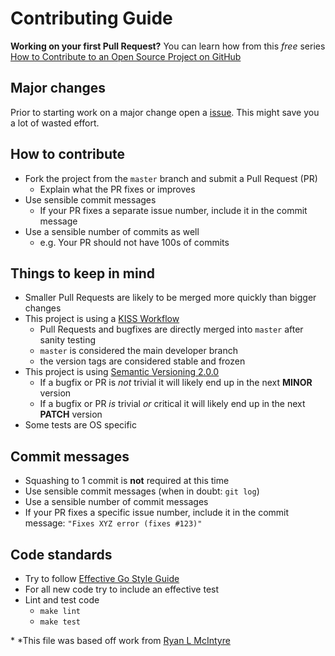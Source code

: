 # Contributing Guide

**Working on your first Pull Request?** You can learn how from this *free*
series [How to Contribute to an Open Source Project on GitHub][First PR]

## Major changes
Prior to starting work on a major change open a [issue][]. This might save you
a lot of wasted effort.

## How to contribute

* Fork the project from the `master` branch and submit a Pull Request (PR)
  * Explain what the PR fixes or improves
* Use sensible commit messages
  * If your PR fixes a separate issue number, include it in the commit message
* Use a sensible number of commits as well
  * e.g. Your PR should not have 100s of commits

## Things to keep in mind

* Smaller Pull Requests are likely to be merged more quickly than bigger changes
* This project is using a [KISS Workflow][]
  * Pull Requests and bugfixes are directly merged into `master` after sanity testing
  * `master` is considered the main developer branch
  * the version tags are considered stable and frozen
* This project is using [Semantic Versioning 2.0.0](http://semver.org/)
  * If a bugfix or PR is *not* trivial it will likely end up in the next **MINOR** version
  * If a bugfix or PR *is* trivial *or* critical it will likely end up in the next **PATCH** version
* Some tests are OS specific

## Commit messages

* Squashing to 1 commit is **not** required at this time
* Use sensible commit messages (when in doubt: `git log`)
* Use a sensible number of commit messages
* If your PR fixes a specific issue number, include it in the commit message: `"Fixes XYZ error (fixes #123)"`

## Code standards

* Try to follow [Effective Go Style Guide][]
* For all new code try to include an effective test
* Lint and test code
  * `make lint`
  * `make test`


\* *This file was based off work from [Ryan L McIntyre][contributing_ref]

<!-- link references -->

[issue]: https://github.com/clburlison/bakeit/issues
[KISS Workflow]: https://en.wikipedia.org/wiki/KISS_principle
[Effective Go Style Guide]: https://en.wikipedia.org/wiki/KISS_principle
[First PR]: https://egghead.io/series/how-to-contribute-to-an-open-source-project-on-github
[contributing_ref]: https://github.com/ryanoasis/nerd-fonts/blob/1.2.0/contributing.md
